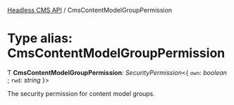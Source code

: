 [Headless CMS API](../index) / CmsContentModelGroupPermission

# Type alias: CmsContentModelGroupPermission

Ƭ **CmsContentModelGroupPermission**: *SecurityPermission*<{ `own`: *boolean* ; `rwd`: *string*  }\>

The security permission for content model groups.
